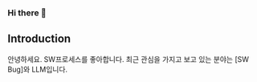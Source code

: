 ### Hi there 👋

<!--
**yunji636/yunji636** is a ✨ _special_ ✨ repository because its `README.md` (this file) appears on your GitHub profile.

Here are some ideas to get you started:

- 🔭 I’m currently working on ...
- 🌱 I’m currently learning ...
- 👯 I’m looking to collaborate on ...
- 🤔 I’m looking for help with ...
- 💬 Ask me about ...
- 📫 How to reach me: ...
- 😄 Pronouns: ...
- ⚡ Fun fact: ...
-->

## Introduction
안녕하세요.
SW프로세스를 좋아합니다.
최근 관심을 가지고 보고 있는 분야는 [SW Bug]와 LLM입니다.
